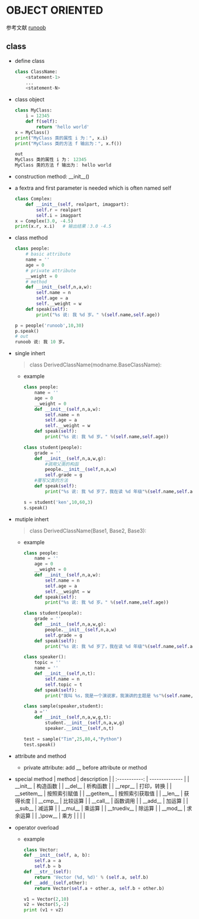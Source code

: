 # **OBJECT ORIENTED**
参考文献 [runoob](https://www.runoob.com/python3/python3-class.html)

## **class**
- define class
    ```python
    class ClassName:
        <statement-1>
        ...
        <statement-N>
    ```
- class object
    ```python
    class MyClass:
        i = 12345
        def f(self):
            return 'hello world'
    x = MyClass()
    print("MyClass 类的属性 i 为：", x.i)
    print("MyClass 类的方法 f 输出为：", x.f())

    out
    MyClass 类的属性 i 为： 12345
    MyClass 类的方法 f 输出为： hello world
    ```
- construction method: \_\_init__()
- a fextra and first parameter is needed which is often named self
    ```python
    class Complex:
        def __init__(self, realpart, imagpart):
            self.r = realpart
            self.i = imagpart
    x = Complex(3.0, -4.5)
    print(x.r, x.i)   # 输出结果：3.0 -4.5
    ```
- class method
    ```python
    class people:
        # basic attribute
        name = ''
        age = 0
        # private attribute
        __weight = 0
        # method
        def __init__(self,n,a,w):
            self.name = n
            self.age = a
            self.__weight = w
        def speak(self):
            print("%s 说: 我 %d 岁。" %(self.name,self.age))
    
    p = people('runoob',10,30)
    p.speak()
    # out
    runoob 说: 我 10 岁。
    ```

- single inhert
    > class DerivedClassName(modname.BaseClassName):
    - example
        ```python
        class people:
            name = ''
            age = 0
            __weight = 0
            def __init__(self,n,a,w):
                self.name = n
                self.age = a
                self.__weight = w
            def speak(self):
                print("%s 说: 我 %d 岁。" %(self.name,self.age))
        
        class student(people):
            grade = ''
            def __init__(self,n,a,w,g):
                #调用父类的构函
                people.__init__(self,n,a,w)
                self.grade = g
            #覆写父类的方法
            def speak(self):
                print("%s 说: 我 %d 岁了，我在读 %d 年级"%(self.name,self.age,self.grade))
        
        s = student('ken',10,60,3)
        s.speak()
        ```

- mutiple inhert
    > class DerivedClassName(Base1, Base2, Base3):
    - example
        ```python
        class people:
            name = ''
            age = 0
            __weight = 0
            def __init__(self,n,a,w):
                self.name = n
                self.age = a
                self.__weight = w
            def speak(self):
                print("%s 说: 我 %d 岁。" %(self.name,self.age))
        
        class student(people):
            grade = ''
            def __init__(self,n,a,w,g):
                people.__init__(self,n,a,w)
                self.grade = g
            def speak(self):
                print("%s 说: 我 %d 岁了，我在读 %d 年级"%(self.name,self.age,self.grade))
        
        class speaker():
            topic = ''
            name = ''
            def __init__(self,n,t):
                self.name = n
                self.topic = t
            def speak(self):
                print("我叫 %s，我是一个演说家，我演讲的主题是 %s"%(self.name,self.topic))
        
        class sample(speaker,student):
            a =''
            def __init__(self,n,a,w,g,t):
                student.__init__(self,n,a,w,g)
                speaker.__init__(self,n,t)
        
        test = sample("Tim",25,80,4,"Python")
        test.speak()   
        ```

- attribute and method
  - private attribute: add __ before attribute or method
- special method
  |    method     | description    |
  | :-----------: | -------------- |
  |  \_\_init__   | 构造函数       |
  |   \_\_del__   | 析构函数       |
  |  \_\_repr__   | 打印，转换     |
  | \_\_setitem__ | 按照索引赋值   |
  | \_\_getitem__ | 按照索引获取值 |
  |   \_\_len__   | 获得长度       |
  |   \_\_cmp__   | 比较运算       |
  |  \_\_call__   | 函数调用       |
  |   \_\_add__   | 加运算         |
  |   \_\_sub__   | 减运算         |
  |   \_\_mul__   | 乘运算         |
  | \_\_truediv__ | 除运算         |
  |   \_\_mod__   | 求余运算       |
  |   \_\pow__    | 乘方           |
  |               |                |

- operator overload
  - example
    ```python
    class Vector:
    def __init__(self, a, b):
        self.a = a
        self.b = b
    def __str__(self):
        return 'Vector (%d, %d)' % (self.a, self.b)
    def __add__(self,other):
        return Vector(self.a + other.a, self.b + other.b)
    
    v1 = Vector(2,10)
    v2 = Vector(5,-2)
    print (v1 + v2)
    ```